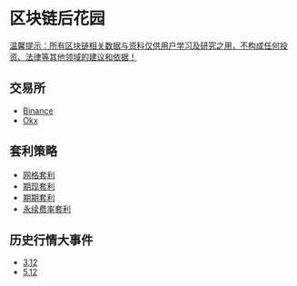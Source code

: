 # 区块链后花园
[温馨提示：所有区块链相关数据与资料仅供用户学习及研究之用，不构成任何投资、法律等其他领域的建议和依据！
]()


## 交易所
- [Binance]()
- [Okx]()


## 套利策略
- [网格套利]()
- [期现套利]()
- [期期套利]()
- [永续费率套利]()


## 历史行情大事件
- [3.12]()
- [5.12]()
